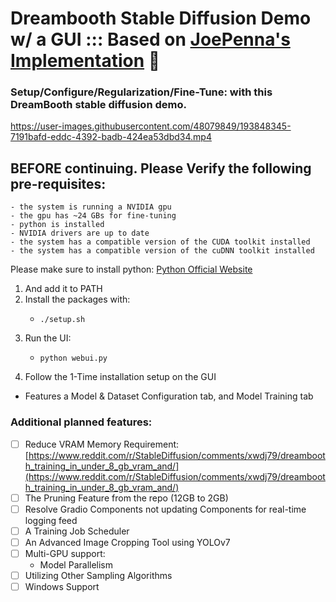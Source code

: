 # Dreambooth Stable Diffusion Demo w/ a GUI ::: Based on [JoePenna's Implementation](https://github.com/JoePenna/Dreambooth-Stable-Diffusion) 🤗
### Setup/Configure/Regularization/Fine-Tune: with this DreamBooth stable diffusion demo.

https://user-images.githubusercontent.com/48079849/193848345-7191bafd-eddc-4392-badb-424ea53dbd34.mp4

## BEFORE continuing. Please Verify the following pre-requisites:
    - the system is running a NVIDIA gpu
    - the gpu has ~24 GBs for fine-tuning
    - python is installed
    - NVIDIA drivers are up to date
    - the system has a compatible version of the CUDA toolkit installed
    - the system has a compatible version of the cuDNN toolkit installed

Please make sure to install python: [Python Official Website](https://www.python.org/downloads/)
1. And add it to PATH
2. Install the packages with:
    -     ./setup.sh
3. Run the UI:
    -     python webui.py
4. Follow the 1-Time installation setup on the GUI
- Features a Model & Dataset Configuration tab, and Model Training tab


### Additional planned features:
- [ ] Reduce VRAM Memory Requirement: [https://www.reddit.com/r/StableDiffusion/comments/xwdj79/dreambooth_training_in_under_8_gb_vram_and/](https://www.reddit.com/r/StableDiffusion/comments/xwdj79/dreambooth_training_in_under_8_gb_vram_and/)
- [ ] The Pruning Feature from the repo (12GB to 2GB)
- [ ] Resolve Gradio Components not updating Components for real-time logging feed
- [ ] A Training Job Scheduler
- [ ] An Advanced Image Cropping Tool using YOLOv7
- [ ] Multi-GPU support:
    - Model Parallelism
- [ ] Utilizing Other Sampling Algorithms
- [ ] Windows Support
